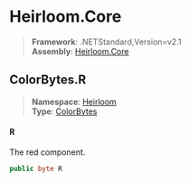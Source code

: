 # Heirloom.Core

> **Framework**: .NETStandard,Version=v2.1  
> **Assembly**: [Heirloom.Core][0]  

## ColorBytes.R

> **Namespace**: [Heirloom][0]  
> **Type**: [ColorBytes][1]  

#### R

The red component.

```cs
public byte R
```

[0]: ../Heirloom.Core.md
[1]: Heirloom.ColorBytes.md
